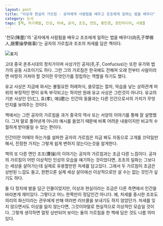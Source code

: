 ```yaml
---
layout: post
title: "이상과 현실의 가르침 - 공자에게 사람됨을 배우고 조조에게 일하는 법을 배우다"
category: 도서
tags: [책, 자기계발, 인성, 처세, 공자, 조조, 천모, 홍민경, 정민미디어, 서평]
---
```


'천모(陳墨)'의
'공자에게 사람됨을 배우고 조조에게 일하는 법을 배우다(向孔子學做人,跟曹操學做事)'는
공자의 가르침과 조조의 처세를 담은 책이다.

![표지](https://lh3.googleusercontent.com/7vAyGybpR1mRsTmwtMEWynisgRRXRxE5gMzP2hpuSI8eJXo-c4alnagXCT_5Vxcn4jgFO7RT0Bz2Lg=s480)

고대 중국 춘추시대의 정치가이며 사상가인 공자(孔子, Confucius)는
또한 유가와 법가의 공동 시조이기도 하다.
그런 그의 가르침은 한국에도 전해져
오래 전부터 사람이라면 마땅히 가져야 할 것이란 무엇인가를 정립하는 역할을 하기도 했다.

유교 사상은 지금에 와서는 불필요한 허례허식, 쓸모없는 절차,
악습을 낳는 상하관계 따위의 부정적인 면이 유독 부각되고는 하지만
원래 유교 사상은 그런것이 아니다.
유교의 기본 사상인 인(仁), 효(孝), 예(禮)는
인간의 동물과는 다른 인간으로서의 가치가 무엇인지를 보여주는 것이다.

책에서는 그런 공자의 가르침을 과거 중국의 역사 또는 서양의 이야기를 통해 잘 설명했다.
그저 말로 풀어낸게 아니라 예시를 들었기 때문에
비록 어려운 내용이지만 비교적 수월하게 받아들일 수 있는 편이다.

인간이란 어때야 하는가를 설파한
공자의 가르침은 지금 봐도 자동으로 고개를 끄덕일만해서,
진정한 가치는 그렇게 쉽게 변하지 않는다는것을 알게한다.

책의 또 다른 면인 조조(曹操)의 이야기는
공자의 가르침과는 조금 다른 느낌이다.
공자의 가르침이 어떤 이상적인 인성의 모습을 얘기하는 것이었다면,
조조의 일화는 그보다는 세상을 살아가는데 실제로 유용할만한 처세를 담고있다.
그래서 두 가르침이 조금은 상반된 느낌도 들고,
한편으론 실제 세상 살이에선 이상적으로만 살 수는 없는 것인가 싶기도 하다.

둘 다 정치에 발을 담근 인물이었지만,
이상과 현실이라는 조금은 다른 측면에서 인간을 바라본게 재미있다.
그렇다고 어느 한쪽만이 정답인건 아니다.
왜, 처세를 중시한 조조도 의리의 화신이라는 관우에게 반해 여러번 러브콜을 보내기도 하지 않았던가.
처세를 잊지 않으면서도 이상을 잃지 않는다면,
그것이야말로 현실적으로 이상적인 모습일 것이다.
그렇게 생각하면 얼핏 상반되어 보이는 둘의 가르침을 한 책에 담은 것도 나름 의미있다.
